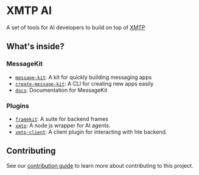 # XMTP AI

A set of tools for AI developers to build on top of [XMTP](https://xmtp.org)

## What's inside?

### MessageKit

- [`message-kit`](/packages/message-kit): A kit for quickly building messaging apps
- [`create-message-kit`](/packages/create-message-kit): A CLI for creating new apps easily
- [`docs`](/packages/docs): Documentation for MessageKit

### Plugins

- [`framekit`](/packages/framekit): A suite for backend frames
- [`xmtp`](/packages/xmtp/): A node js wrapper for AI agents.
- [`xmtp-client`](/packages/xmtp-client/): A client plugin for interacting with hte backend.

## Contributing

See our [contribution guide](./CONTRIBUTING.md) to learn more about contributing to this project.
